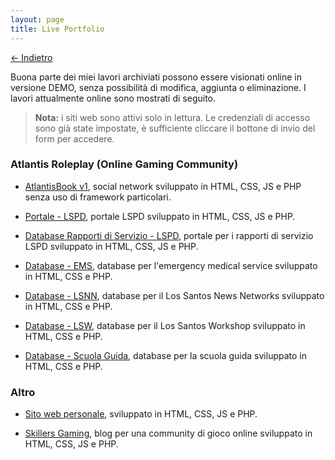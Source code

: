 ```yaml
---
layout: page
title: Live Portfolio
---
```


[&larr; Indietro](../)

Buona parte dei miei lavori archiviati possono essere visionati online in versione DEMO, senza possibilità di modifica, aggiunta o eliminazione. I lavori attualmente online sono mostrati di seguito.

> **Nota:** i siti web sono attivi solo in lettura. Le credenziali di accesso sono già state impostate, è sufficiente cliccare il bottone di invio del form per accedere.


### Atlantis Roleplay (Online Gaming Community)

- [AtlantisBook v1](http://archive.marianosciacco.it/atlantisbook1), social network sviluppato in HTML, CSS, JS e PHP senza uso di framework particolari.

- [Portale - LSPD](http://archive.marianosciacco.it/pd_site), portale LSPD sviluppato in HTML, CSS, JS e PHP.

- [Database Rapporti di Servizio - LSPD](http://archive.marianosciacco.it/pd_desktop), portale per i rapporti di servizio LSPD sviluppato in HTML, CSS, JS e PHP.

- [Database - EMS](http://archive.marianosciacco.it/ems), database per l'emergency medical service sviluppato in HTML, CSS e PHP.

- [Database - LSNN](http://archive.marianosciacco.it/lsnn), database per il Los Santos News Networks sviluppato in HTML, CSS e PHP.

- [Database - LSW](http://archive.marianosciacco.it/lsw), database per il Los Santos Workshop sviluppato in HTML, CSS e PHP.

- [Database - Scuola Guida](http://archive.marianosciacco.it/scuolaguida), database per la scuola guida sviluppato in HTML, CSS e PHP.


### Altro

- [Sito web personale](http://archive.marianosciacco.it/imaxel), sviluppato in HTML, CSS, JS e PHP.

- [Skillers Gaming](http://archive.marianosciacco.it/skillers), blog per una community di gioco online sviluppato in HTML, CSS, JS e PHP.
